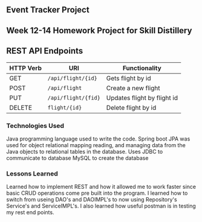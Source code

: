 ## Event Tracker Project

## Week 12-14 Homework Project for Skill Distillery


## REST API Endpoints

| HTTP Verb | URI                  | Functionality               |
|-----------|----------------------|-----------------------------|
| GET       | `/api/flight/{id}`   | Gets flight by id           |
| POST      | `/api/flight`        | Create a new flight         |
| PUT       | `/api/flight/{fid}`  | Updates flight by flight id |
| DELETE    | `flight/{id}`        | Delete flight by id         |


### Technologies Used
Java programming language used to write the code.
Spring boot
JPA was used for object relational mapping reading, and managing data from the Java objects to relational tables in the database.
Uses JDBC to communicate to database
MySQL to create the database


### Lessons Learned
Learned how to implement REST and how it allowed me to work faster since basic CRUD operations come
pre built into the program. I learned how to switch from useing DAO's and DAOIMPL's to now using Repository's
Service's and ServiceIMPL's. I also learned how useful postman is in testing my rest end points.
